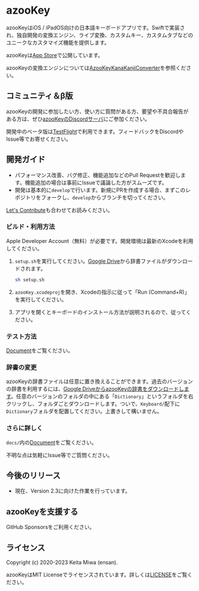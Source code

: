 # azooKey

azooKeyはiOS / iPadOS向けの日本語キーボードアプリです。Swiftで実装され、独自開発の変換エンジン、ライブ変換、カスタムキー、カスタムタブなどのユニークなカスタマイズ機能を提供します。

azooKeyは[App Store](https://apps.apple.com/jp/app/azookey-%E8%87%AA%E7%94%B1%E8%87%AA%E5%9C%A8%E3%81%AA%E3%82%AD%E3%83%BC%E3%83%9C%E3%83%BC%E3%83%89%E3%82%A2%E3%83%97%E3%83%AA/id1542709230)で公開しています。

azooKeyの変換エンジンについては[AzooKeyKanaKanjiConverter](https://github.com/ensan-hcl/AzooKeyKanaKanjiConverter)を参照ください。

## コミュニティ＆β版

azooKeyの開発に参加したい方、使い方に質問がある方、要望や不具合報告がある方は、ぜひ[azooKeyのDiscordサーバ](https://discord.gg/dY9gHuyZN5)にご参加ください。

開発中のベータ版は[TestFlight](https://testflight.apple.com/join/x6TKEeB2)で利用できます。フィードバックをDiscordやIssue等でお寄せください。

## 開発ガイド
* パフォーマンス改善、バグ修正、機能追加などのPull Requestを歓迎します。機能追加の場合は事前にIssueで議論した方がスムーズです。
* 開発は基本的に`develop`で行います。新規にPRを作成する場合、まずこのレポジトリをフォークし、`develop`からブランチを切ってください。

[Let's Contribute](docs/first_contribution.md)も合わせてお読みください。

### ビルド・利用方法

Apple Developer Account（無料）が必要です。開発環境は最新のXcodeを利用してください。

1. `setup.sh`を実行してください。[Google Drive](https://drive.google.com/drive/folders/1Kh7fgMFIzkpg7YwP3GhWTxFkXI-yzT9E?usp=sharing)から辞書ファイルがダウンロードされます。

   ```bash
   sh setup.sh
   ```

1. `azooKey.xcodeproj`を開き、Xcodeの指示に従って「Run (Command+R)」を実行してください。

1. アプリを開くとキーボードのインストール方法が説明されるので、従ってください。

### テスト方法
[Document](docs/tests.md)をご覧ください。

### 辞書の変更

azooKeyの辞書ファイルは任意に置き換えることができます。過去のバージョンの辞書を利用するには、[Google DriveからazooKeyの辞書をダウンロードします](https://drive.google.com/drive/folders/1Kh7fgMFIzkpg7YwP3GhWTxFkXI-yzT9E?usp=sharing)。任意のバージョンのフォルダの中にある「`Dictionary`」というフォルダを右クリックし、フォルダごとダウンロードします。ついで、`Keyboard/`配下に`Dictionary`フォルダを配置してください。上書きして構いません。

### さらに詳しく

`docs/`内の[Document](./docs/overview.md)をご覧ください。

不明な点は気軽にIssue等でご質問ください。

## 今後のリリース
* 現在、Version 2.3に向けた作業を行っています。

## azooKeyを支援する
GitHub Sponsorsをご利用ください。

## ライセンス
Copyright (c) 2020-2023 Keita Miwa (ensan).

azooKeyはMIT Licenseでライセンスされています。詳しくは[LICENSE](./LICENSE)をご覧ください。

